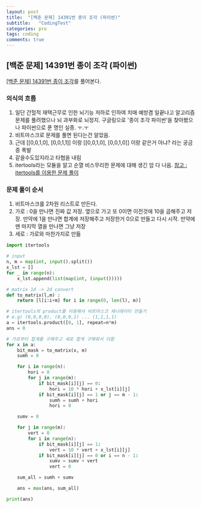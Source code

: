 ```yaml
---
layout: post
title:  "[백준 문제] 14391번 종이 조각 (파이썬)"
subtitle:   "CodingTest"
categories: pro
tags: coding
comments: true
---
```


## [백준 문제] 14391번 종이 조각 (파이썬)

[[백준 문제] 14391번 종이 조각](https://www.acmicpc.net/problem/14391)를 풀어본다.

### 의식의 흐름 
1. 일단 간헐적 재택근무로 인한 뇌기능 저하로 인하여 치매 예방겸 일끝나고 알고리즘문제를 풀려했으나 뇌 과부화로 뇌정지. 구글링으로 '종이 조각 파이썬'을 찾아봤으나 파이썬으로 푼 명인 실종. ㅜ.ㅜ
2. 비트마스크로 문제를 풀면 된다는건 알았음.
3. 근데 [[0,0,1,0], [0,0,1,1]] 이랑 [[0,0,1,0], [0,0,1,0]]  이랑 같은거 아냐? 라는 궁금증 폭발
4. 같을수도있지라고 타협을 내림
5. itertools라는 모듈을 알고 순열 비스무리한 문제에 대해 생긴 암 다 나음. [참고 : itertools를 이용한 문제 풀이](https://statssy.github.io/pro/2020/03/25/baekjoon_10819_3/)

### 문제 풀이 순서
1. 비트마스크를 2차원 리스트로 만든다.
2. 가로 : 0을 만나면 진짜 값 저장. 옆으로 가고 또 0이면 이전것에 10을 곱해주고 저장. 만약에 1을 만나면 합계에 저장해주고 저장한거 0으로 만들고 다시 시작. 만약에 맨 마지막 열을 만나면 그냥 저장
3. 세로 : 가로와 마찬가지로 만듦


```python
import itertools

# input
n, m = map(int, input().split())
x_lst = []
for _ in range(n):
    x_lst.append(list(map(int, (input()))))

# matrix 1d -> 2d convert
def to_matrix(l,m) :
    return [l[i:i+m] for i in range(0, len(l), m)]

# itertools의 product를 이용해서 비트마스크 제너레이터 만들기 
# e.g) (0,0,0,0), (0,0,0,1) ... (1,1,1,1)
a = itertools.product([0, 1], repeat=n*m)
ans = 0

# 가로부터 합계를 구해주고 세로 합계 구해줘서 더함
for x in a:
    bit_mask = to_matrix(x, m)
    sumh = 0

    for i in range(n):
        hori = 0
        for j in range(m):
            if bit_mask[i][j] == 0:
                hori = 10 * hori + x_lst[i][j]
            if bit_mask[i][j] == 1 or j == m - 1:
                sumh = sumh + hori
                hori = 0

    sumv = 0

    for j in range(m):
        vert = 0
        for i in range(n):
            if bit_mask[i][j] == 1:
                vert = 10 * vert + x_lst[i][j]
            if bit_mask[i][j] == 0 or i == n - 1:
                sumv = sumv + vert
                vert = 0

    sum_all = sumh + sumv

    ans = max(ans, sum_all)

print(ans)

```
